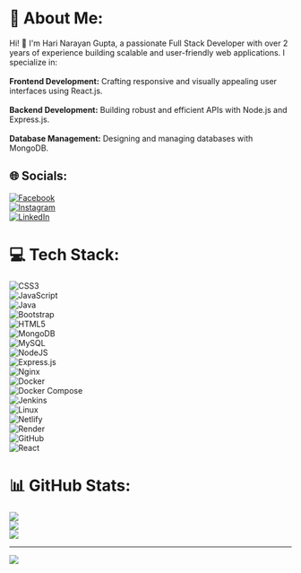 # 💫 About Me:
Hi! 👋 I'm Hari Narayan Gupta, a passionate Full Stack Developer with over 2 years of experience building scalable and user-friendly web applications. I specialize in:  
<br>**Frontend Development:** Crafting responsive and visually appealing user interfaces using React.js.  
<br>**Backend Development:** Building robust and efficient APIs with Node.js and Express.js.  
<br>**Database Management:** Designing and managing databases with MongoDB.  

## 🌐 Socials:  
[![Facebook](https://img.shields.io/badge/Facebook-%231877F2.svg?logo=Facebook&logoColor=white)](https://facebook.com/abhishek.gupta.hari)  
[![Instagram](https://img.shields.io/badge/Instagram-%23E4405F.svg?logo=Instagram&logoColor=white)](https://instagram.com/_abhishekgupta30)  
[![LinkedIn](https://img.shields.io/badge/LinkedIn-%230077B5.svg?logo=linkedin&logoColor=white)](https://linkedin.com/in/hari-narayan-gupta-1b174a1b0)  

# 💻 Tech Stack:
![CSS3](https://img.shields.io/badge/css3-%231572B6.svg?style=for-the-badge&logo=css3&logoColor=white)  
![JavaScript](https://img.shields.io/badge/javascript-%23323330.svg?style=for-the-badge&logo=javascript&logoColor=%23F7DF1E)  
![Java](https://img.shields.io/badge/java-%23ED8B00.svg?style=for-the-badge&logo=openjdk&logoColor=white)  
![Bootstrap](https://img.shields.io/badge/bootstrap-%238511FA.svg?style=for-the-badge&logo=bootstrap&logoColor=white)  
![HTML5](https://img.shields.io/badge/html5-%23E34F26.svg?style=for-the-badge&logo=html5&logoColor=white)  
![MongoDB](https://img.shields.io/badge/MongoDB-%234ea94b.svg?style=for-the-badge&logo=mongodb&logoColor=white)  
![MySQL](https://img.shields.io/badge/mysql-4479A1.svg?style=for-the-badge&logo=mysql&logoColor=white)  
![NodeJS](https://img.shields.io/badge/node.js-6DA55F?style=for-the-badge&logo=node.js&logoColor=white)  
![Express.js](https://img.shields.io/badge/express.js-%23404d59.svg?style=for-the-badge&logo=express&logoColor=white)  
![Nginx](https://img.shields.io/badge/nginx-%23009639.svg?style=for-the-badge&logo=nginx&logoColor=white)  
![Docker](https://img.shields.io/badge/docker-%230db7ed.svg?style=for-the-badge&logo=docker&logoColor=white)  
![Docker Compose](https://img.shields.io/badge/docker--compose-%232496ED.svg?style=for-the-badge&logo=docker&logoColor=white)  
![Jenkins](https://img.shields.io/badge/jenkins-%23D24939.svg?style=for-the-badge&logo=jenkins&logoColor=white)  
![Linux](https://img.shields.io/badge/linux-%23FCC624.svg?style=for-the-badge&logo=linux&logoColor=black)  
![Netlify](https://img.shields.io/badge/netlify-%23000000.svg?style=for-the-badge&logo=netlify&logoColor=#00C7B7)  
![Render](https://img.shields.io/badge/Render-%46E3B7.svg?style=for-the-badge&logo=render&logoColor=white)  
![GitHub](https://img.shields.io/badge/github-%23121011.svg?style=for-the-badge&logo=github&logoColor=white)  
![React](https://img.shields.io/badge/react-%2320232a.svg?style=for-the-badge&logo=react&logoColor=%2361DAFB)  

# 📊 GitHub Stats:
![](https://github-readme-stats.vercel.app/api?username=Hari-Narayan-Gupta&theme=dark&hide_border=false&include_all_commits=true&count_private=true)  
![](https://github-readme-streak-stats.herokuapp.com/?user=Hari-Narayan-Gupta&theme=dark&hide_border=false)  
![](https://github-readme-stats.vercel.app/api/top-langs/?username=Hari-Narayan-Gupta&theme=dark&hide_border=false&include_all_commits=true&count_private=true&layout=compact)  

---
[![](https://visitcount.itsvg.in/api?id=Hari-Narayan-Gupta&icon=0&color=0)](https://visitcount.itsvg.in)  

<!-- Proudly created with GPRM ( https://gprm.itsvg.in ) -->
